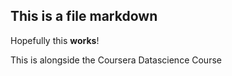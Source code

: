 ## This is a file markdown

Hopefully this **works**!

This is alongside the Coursera Datascience Course
